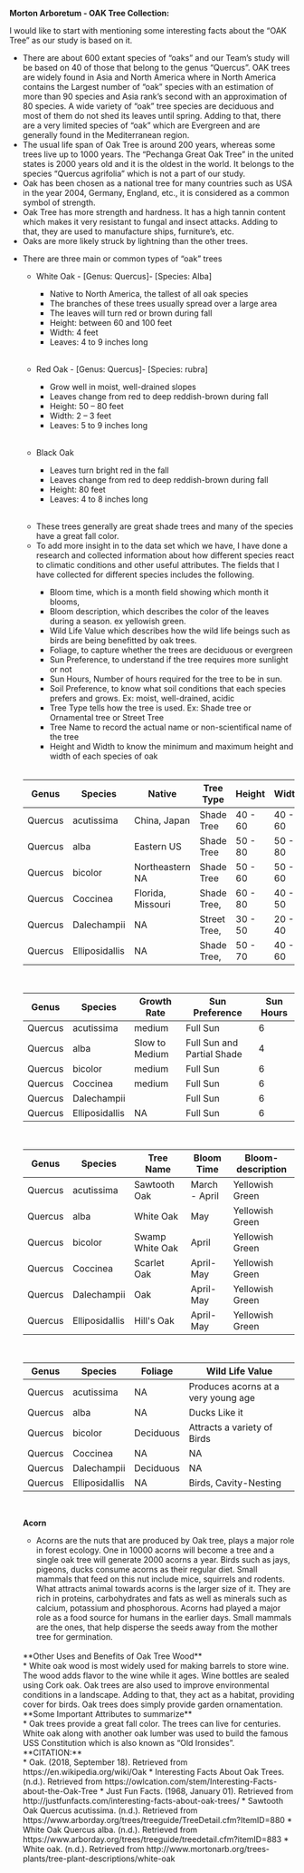 **Morton Arboretum - OAK Tree Collection:**

I would like to start with mentioning some interesting facts about the “OAK Tree” as our study is based on it. 
*	There are about 600 extant species of “oaks” and our Team’s study will be based on 40 of those that belong to the genus “Quercus”. OAK trees are widely found in Asia and North America where in North America contains the Largest number of “oak” species with an estimation of more than 90 species and Asia rank’s second with an approximation of 80 species. A wide variety of “oak” tree species are deciduous and most of them do not shed its leaves until spring. Adding to that, there are a very limited species of “oak” which are Evergreen and are generally found in the Mediterranean region.
* The usual life span of Oak Tree is around 200 years, whereas some trees live up to 1000 years. The “Pechanga Great Oak Tree” in the united states is 2000 years old and it is the oldest in the world. It belongs to the species “Quercus agrifolia” which is not a part of our study.
*	Oak has been chosen as a national tree for many countries such as USA in the year 2004, Germany, England, etc., it is considered as a common symbol of strength.
* Oak Tree has more strength and hardness. It has a high tannin content which makes it very resistant to fungal and insect attacks. Adding to that, they are used to manufacture ships, furniture’s, etc.
* Oaks are more likely struck by lightning than the other trees.
<ul><li>	There are three main or common types of “oak” trees </li>
   <ul> <li>White Oak - [Genus: Quercus]- [Species: Alba] </li>
   <ul> <li>	Native to North America, the tallest of all oak species </li>
<li>The branches of these trees usually spread over a large area </li>
<li>The leaves will turn red or brown during fall</li>
<li>Height: between 60 and 100 feet</li>
<li>	Width: 4 feet </li>
<li>Leaves: 4 to 9 inches long</li>
</li>

</ul>
</ul>
<br>
<ul><li>	Red Oak - [Genus: Quercus]- [Species: rubra]</li>
	<ul><li>Grow well in moist, well-drained slopes</li>
	<li>Leaves change from red to deep reddish-brown during fall</li>
	<li>Height: 50 – 80 feet</li>
	<li>Width: 2 – 3 feet</li>
	<li>Leaves: 5 to 9 inches long</li>
</ul>
</ul>
<br>

<ul><li>	Black Oak </li>
	<ul><li>Leaves turn bright red in the fall</li>
	<li>Leaves change from red to deep reddish-brown during fall</li>
	<li>	Height: 80 feet</li>
	<li>	Leaves: 4 to 8 inches long</li>
	</ul>


</ul>
<br>

* These trees generally are great shade trees and many of the species have a great fall color.
* To add more insight in to the data set which we have, I have done a research and collected information about how different species react to climatic conditions and other useful attributes. The fields that I have collected for different species includes the following.

<ul><ul><li>Bloom time, which is a month field showing which month it blooms, </li>
<li>Bloom description, which describes the color of the leaves during a season. ex yellowish green.</li>
<li>Wild Life Value which describes how the wild life beings such as birds are being benefitted by oak trees.</li>
<li>Foliage, to capture whether the trees are deciduous or evergreen</li>
<li>Sun Preference, to understand if the tree requires more sunlight or not</li>
	<li>Sun Hours, Number of hours required for the tree to be in sun.</li>
<li>Soil Preference, to know what soil conditions that each species prefers and grows. Ex: moist, well-drained, acidic</li>
<li>Tree Type tells how the tree is used. Ex: Shade tree or Ornamental tree or Street Tree</li>
<li>Tree Name to record the actual name or non-scientifical name of the tree</li>
<li>Height and Width to know the minimum and maximum height and width of each species of oak</li>

</ul>
</ul>
<br>


|    Genus      |    Species           |    Native               |    Tree Type        |    Height       |    Width      |
|---------------|----------------------|-------------------------|---------------------|-----------------|---------------|
|    Quercus    |    acutissima        |    China, Japan         |    Shade Tree       |    40 - 60      |    40 - 60    |
|    Quercus    |    alba              |    Eastern US           |    Shade Tree       |    50 - 80      |    50 - 80    |
|    Quercus    |    bicolor           |    Northeastern NA      |    Shade Tree       |    50 - 60      |    50 - 60    |
|    Quercus    |    Coccinea          |    Florida, Missouri    |    Shade Tree,      |    60 - 80      |    40 - 50    |
|    Quercus    |    Dalechampii       |    NA                   |    Street Tree,     |    30 - 50      |    20 - 40    |
|    Quercus    |    Elliposidallis    |    NA                   |    Shade Tree,      |    50 - 70      |    40 - 60    |

<br>

|    Genus      |    Species           |    Growth Rate       |    Sun Preference                |    Sun Hours    |
|---------------|----------------------|----------------------|----------------------------------|-----------------|
|    Quercus    |    acutissima        |    medium            |    Full Sun                      |    6            |
|    Quercus    |    alba              |    Slow to Medium    |    Full Sun and Partial Shade    |    4            |
|    Quercus    |    bicolor           |    medium            |    Full Sun                      |    6            |
|    Quercus    |    Coccinea          |    medium            |    Full Sun                      |    6            |
|    Quercus    |    Dalechampii       |                      |    Full Sun                      |    6            |
|    Quercus    |    Elliposidallis    |    NA                |    Full Sun                      |    6            |

<br>

|    Genus      |    Species           |    Tree Name          |    Bloom Time       |    Bloom-description    |
|---------------|----------------------|-----------------------|---------------------|-------------------------|
|    Quercus    |    acutissima        |    Sawtooth Oak       |    March - April    |    Yellowish Green      |
|    Quercus    |    alba              |    White Oak          |    May              |    Yellowish Green      |
|    Quercus    |    bicolor           |    Swamp White Oak    |    April            |    Yellowish Green      |
|    Quercus    |    Coccinea          |    Scarlet Oak        |    April-May        |    Yellowish Green      |
|    Quercus    |    Dalechampii       |    Oak                |    April-May        |    Yellowish Green      |
|    Quercus    |    Elliposidallis    |    Hill's Oak         |    April-May        |    Yellowish Green      |

<br>

|    Genus      |    Species           |    Foliage      |    Wild Life Value                        |
|---------------|----------------------|-----------------|-------------------------------------------|
|    Quercus    |    acutissima        |    NA           |    Produces acorns at a very young age    |
|    Quercus    |    alba              |    NA           |    Ducks Like it                          |
|    Quercus    |    bicolor           |    Deciduous    |    Attracts a variety of Birds            |
|    Quercus    |    Coccinea          |    NA           |    NA                                     |
|    Quercus    |    Dalechampii       |    Deciduous    |    NA                                     |
|    Quercus    |    Elliposidallis    |    NA           |    Birds, Cavity-Nesting                  |
<br>

**Acorn**
* Acorns are the nuts that are produced by Oak tree, plays a major role in forest ecology. One in 10000 acorns will become a tree and a single oak tree will generate 2000 acorns a year. Birds such as jays, pigeons, ducks consume acorns as their regular diet. Small mammals that feed on this nut include mice, squirrels and rodents. What attracts animal towards acorns is the larger size of it. They are rich in proteins, carbohydrates and fats as well as minerals such as calcium, potassium and phosphorous. Acorns had played a major role as a food source for humans in the earlier days. Small mammals are the ones, that help disperse the seeds away from the mother tree for germination.
<br>
**Other Uses and Benefits of Oak Tree Wood**
<br>
* White oak wood is most widely used for making barrels to store wine. The wood adds flavor to the wine while it ages. Wine bottles are sealed using Cork oak. Oak trees are also used to improve environmental conditions in a landscape. Adding to that, they act as a habitat, providing cover for birds. Oak trees does simply provide garden ornamentation.  

<br>
**Some Important Attributes to summarize**
<br>
* Oak trees provide a great fall color. The trees can live for centuries. White oak along with another oak lumber was used to build the famous USS Constitution which is also known as “Old Ironsides”.
<br>
**CITATION:**
<br>
* Oak. (2018, September 18). Retrieved from https://en.wikipedia.org/wiki/Oak
* Interesting Facts About Oak Trees. (n.d.). Retrieved from https://owlcation.com/stem/Interesting-Facts-about-the-Oak-Tree
* Just Fun Facts. (1968, January 01). Retrieved from http://justfunfacts.com/interesting-facts-about-oak-trees/
* Sawtooth Oak Quercus acutissima. (n.d.). Retrieved from https://www.arborday.org/trees/treeguide/TreeDetail.cfm?ItemID=880
* White Oak Quercus alba. (n.d.). Retrieved from https://www.arborday.org/trees/treeguide/treedetail.cfm?itemID=883
* White oak. (n.d.). Retrieved from http://www.mortonarb.org/trees-plants/tree-plant-descriptions/white-oak
